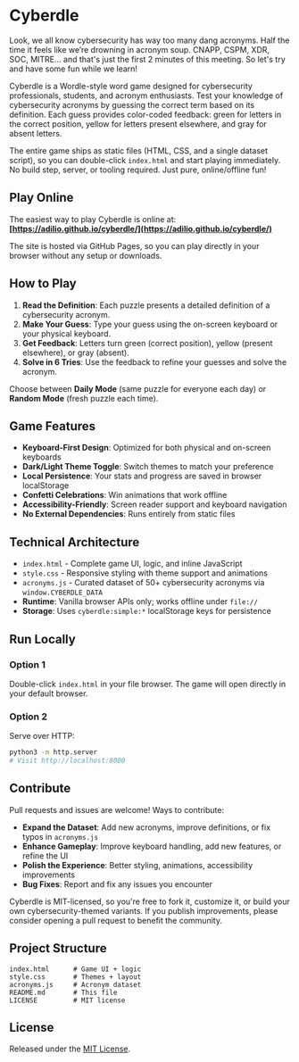 # Cyberdle

Look, we all know cybersecurity has way too many dang acronyms. Half the time it feels like we’re drowning in acronym soup. CNAPP, CSPM, XDR, SOC, MITRE... and that's just the first 2 minutes of this meeting. So let's try and have some fun while we learn!

Cyberdle is a Wordle-style word game designed for cybersecurity professionals, students, and acronym enthusiasts. Test your knowledge of cybersecurity acronyms by guessing the correct term based on its definition. Each guess provides color-coded feedback: green for letters in the correct position, yellow for letters present elsewhere, and gray for absent letters.

The entire game ships as static files (HTML, CSS, and a single dataset script), so you can double-click `index.html` and start playing immediately. No build step, server, or tooling required. Just pure, online/offline fun!

## Play Online

The easiest way to play Cyberdle is online at: **[https://adilio.github.io/cyberdle/](https://adilio.github.io/cyberdle/)**

The site is hosted via GitHub Pages, so you can play directly in your browser without any setup or downloads.

## How to Play

1. **Read the Definition**: Each puzzle presents a detailed definition of a cybersecurity acronym.
2. **Make Your Guess**: Type your guess using the on-screen keyboard or your physical keyboard.
3. **Get Feedback**: Letters turn green (correct position), yellow (present elsewhere), or gray (absent).
4. **Solve in 6 Tries**: Use the feedback to refine your guesses and solve the acronym.

Choose between **Daily Mode** (same puzzle for everyone each day) or **Random Mode** (fresh puzzle each time).

## Game Features

- **Keyboard-First Design**: Optimized for both physical and on-screen keyboards
- **Dark/Light Theme Toggle**: Switch themes to match your preference
- **Local Persistence**: Your stats and progress are saved in browser localStorage
- **Confetti Celebrations**: Win animations that work offline
- **Accessibility-Friendly**: Screen reader support and keyboard navigation
- **No External Dependencies**: Runs entirely from static files

## Technical Architecture

- `index.html` - Complete game UI, logic, and inline JavaScript
- `style.css` - Responsive styling with theme support and animations
- `acronyms.js` - Curated dataset of 50+ cybersecurity acronyms via `window.CYBERDLE_DATA`
- **Runtime**: Vanilla browser APIs only; works offline under `file://`
- **Storage**: Uses `cyberdle:simple:*` localStorage keys for persistence

## Run Locally

### Option 1

Double-click `index.html` in your file browser. The game will open directly in your default browser.

### Option 2

Serve over HTTP:

```bash
python3 -m http.server
# Visit http://localhost:8000
```

## Contribute

Pull requests and issues are welcome! Ways to contribute:

- **Expand the Dataset**: Add new acronyms, improve definitions, or fix typos in `acronyms.js`
- **Enhance Gameplay**: Improve keyboard handling, add new features, or refine the UI
- **Polish the Experience**: Better styling, animations, accessibility improvements
- **Bug Fixes**: Report and fix any issues you encounter

Cyberdle is MIT-licensed, so you're free to fork it, customize it, or build your own cybersecurity-themed variants. If you publish improvements, please consider opening a pull request to benefit the community.

## Project Structure

```
index.html      # Game UI + logic
style.css       # Themes + layout
acronyms.js     # Acronym dataset
README.md       # This file
LICENSE         # MIT license
```

## License

Released under the [MIT License](LICENSE).
